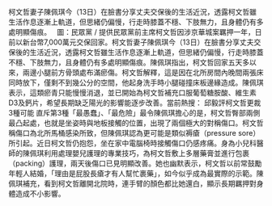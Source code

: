 柯文哲妻子陳佩琪今（13日）在臉書分享丈夫交保後的生活近況，透露柯文哲雖生活作息逐漸上軌道，但思緒仍偏慢，行走時膝蓋不穩、下肢無力，且身體仍有多處明顯傷痕。   圖：民眾黨 / 提供民眾黨前主席柯文哲因涉京華城案羈押一年，日前以新台幣7,000萬元交保回家。柯文哲妻子陳佩琪今（13日）在臉書分享丈夫交保後的生活近況，透露柯文哲雖生活作息逐漸上軌道，但思緒仍偏慢，行走時膝蓋不穩、下肢無力，且身體仍有多處明顯傷痕。陳佩琪指出，柯文哲回家五天多以來，兩邊小腿前方骨頭處布滿瘀傷。柯文哲解釋，這是因在北所房間內晚間兩張床同時放下，僅剩不到幾公分的空間，他起身洗手時小腿碰撞床板邊緣造成。陳佩琪表示，這類瘀青只能慢慢消退，並已開始為柯文哲補充口服葡萄糖胺酸、維生素D3及鈣片，希望長期缺乏陽光的影響能逐步改善。當前熱搜： 邱毅評柯文哲更裁3種可能  直斥第3種「最愚蠢」、「最危險」最令陳佩琪擔心的是，柯文哲臀部兩側最凸起處，也就是坐姿時與地板接觸的位置，出現了兩個極大的對稱傷口。柯文哲稱傷口為北所馬桶感染所致，但陳佩琪認為更可能是類似褥瘡（pressure sore）所引起。近日柯文哲仍抱怨，坐在家中電腦椅時接觸傷口仍感疼痛。身為小兒科醫師的陳佩琪利用處理嬰兒護理的專業技巧，為柯文哲敷上多層藥膏並進行包裹（packing）護理，兩天後傷口已見明顯改善。她也幽默表示，柯文哲以前常鼓勵年輕人結婚，「理由是屁股長瘡才有人幫忙裹藥」，如今似乎成為最實際的示範。陳佩琪補充，看到柯文哲離開北院時，連手臂的顏色都比她還白，顯示長期羈押對身體造成不小影響。